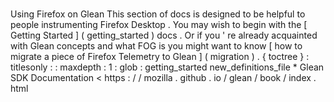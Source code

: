 #
Using
Firefox
on
Glean
This
section
of
docs
is
designed
to
be
helpful
to
people
instrumenting
Firefox
Desktop
.
You
may
wish
to
begin
with
the
[
Getting
Started
]
(
getting_started
)
docs
.
Or
if
you
'
re
already
acquainted
with
Glean
concepts
and
what
FOG
is
you
might
want
to
know
[
how
to
migrate
a
piece
of
Firefox
Telemetry
to
Glean
]
(
migration
)
.
{
toctree
}
:
titlesonly
:
:
maxdepth
:
1
:
glob
:
getting_started
new_definitions_file
*
Glean
SDK
Documentation
<
https
:
/
/
mozilla
.
github
.
io
/
glean
/
book
/
index
.
html
>
